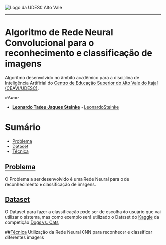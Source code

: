 <!-- Visualizador online: https://stackedit.io/ -->
 ![Logo da UDESC Alto Vale](http://www1.udesc.br/imagens/id_submenu/2019/marca_alto_vale_horizontal_assinatura_rgb_01.jpg)
 
 ---
 
# Algoritmo de Rede Neural Convolucional para o reconhecimento e classificação de imagens

Algoritmo desenvolvido no âmbito acadêmico para a disciplina de Inteligência Artificial do [Centro de Educação Superior do Alto Vale do Itajaí (CEAVI/UDESC)](https://www.udesc.br/ceavi).

#Autor
- [**Leonardo Tadeu Jaques Steinke**](mailto:leonardosteinke1@gmail.com) - [LeonardoSteinke](https://github.com/LeonardoSteinke)

# Sumário

* [Problema](#problema)
* [Dataset](#dataset)
* [Técnica](#tecnica)

## [Problema](#problema)
O Problema a ser desenvolvido é uma Rede Neural para o de reconhecimento e classificação de imagens.

## [Dataset](#dataset)
O Dataset para fazer a classificação pode ser de escolha do usuário que vai utilizar o sistema, mas como exemplo será utilizado o Dataset do [Kaggle](https://www.kaggle.com/) da competição [Dogs vs. Cats](https://www.kaggle.com/c/dogs-vs-cats/data)

##[Técnica](#tecnica)
Utilização da Rede Neural CNN para reconhecer e classificar diferentes imagens

